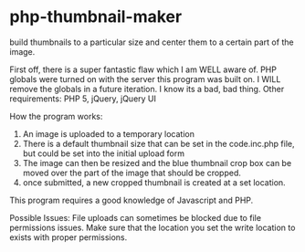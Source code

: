 # php-thumbnail-maker
build thumbnails to a particular size and center them to a certain part of the image.

First off, there is a super fantastic flaw which I am WELL aware of.  PHP globals were turned on with the server this program was built on.  I WILL remove the globals in a future iteration.  I know its a bad, bad thing.
Other requirements: PHP 5, jQuery, jQuery UI

How the program works:  

1. An image is uploaded to a temporary location
2. There is a default thumbnail size that can be set in the code.inc.php file, but could be set into the initial upload form
3. The image can then be resized and the blue thumbnail crop box can be moved over the part of the image that should be cropped.
4. once submitted, a new cropped thumbnail is created at a set location.

This program requires a good knowledge of Javascript and PHP.

Possible Issues:  File uploads can sometimes be blocked due to file permissions issues.  Make sure that the location you set the write location to exists with proper permissions.  
